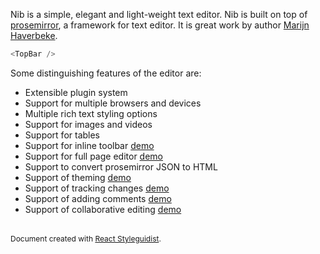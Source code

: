 Nib is a simple, elegant and light-weight text editor. Nib is built on top of <a href="http://prosemirror.net" target="_blank">prosemirror</a>, a framework for text editor. It is great work by author <a href="http://marijnhaverbeke.nl/" target="_blank">Marijn Haverbeke</a>.

```js
<TopBar />
```

Some distinguishing features of the editor are:

- Extensible plugin system
- Support for multiple browsers and devices
- Multiple rich text styling options
- Support for images and videos
- Support for tables
- Support for inline toolbar <a href="#/Demo/InlineToolbar" target="_blank">demo</a>
- Support for full page editor <a href="#/Demo/FullPage" target="_blank">demo</a>
- Support to convert prosemirror JSON to HTML
- Support of theming <a href="#/Demo/Themed" target="_blank">demo</a>
- Support of tracking changes <a href="#/Demo/Track" target="_blank">demo</a>
- Support of adding comments <a href="#/Demo/Comment" target="_blank">demo</a>
- Support of collaborative editing <a href="#/Demo/Collab" target="_blank">demo</a>

<br>

<span style="font-size: 12px;">
  Document created with <a href="https://react-styleguidist.js.org/" target="_blank">React Styleguidist</a>.
</span>
